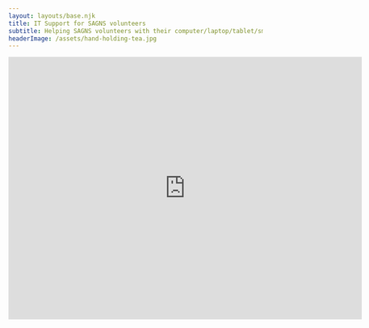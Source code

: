 ```yaml
---
layout: layouts/base.njk
title: IT Support for SAGNS volunteers
subtitle: Helping SAGNS volunteers with their computer/laptop/tablet/smartphone
headerImage: /assets/hand-holding-tea.jpg
---
```

<!--StartFragment-->

<iframe src="https://docs.google.com/document/d/e/2PACX-1vS7y3avyVUv2wu_Ph8Ts-1wHgdG6y9YY4nFw1R3f2bmi5rEQKHdj3F7htRgS3bkDt5jOQovuZGLQiXf/pub?embedded=true" width="700" height="520" frameborder="0" marginheight="0" marginwidth="0">Loading…</iframe>

<!--EndFragment-->